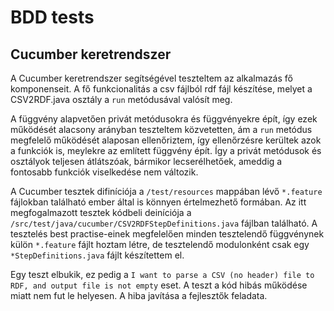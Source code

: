 # BDD tests
## Cucumber keretrendszer

A Cucumber keretrendszer segítségével teszteltem az alkalmazás fő komponenseit. A fő funkcionalitás a csv fájlból rdf fájl készítése, melyet a CSV2RDF.java osztály a `run` metódusával valósít meg.

A függvény alapvetően privát metódusokra és függvényekre épít, így ezek működését alacsony arányban teszteltem közvetetten, ám a `run` metódus megfelelő működését alaposan ellenőriztem, így ellenőrzésre kerültek azok a funkciók is, meylekre az említett függvény épít. Így a privát metódusok és osztályok teljesen átlátszóak, bármikor lecserélhetőek, ameddig a fontosabb funkciók viselkedése nem változik.

A Cucumber tesztek  difiníciója a `/test/resources` mappában lévő `*.feature` fájlokban található ember által is könnyen értelmezhető formában. Az itt megfogalmazott tesztek kódbeli deiníciója a `/src/test/java/cucumber/CSV2RDFStepDefinitions.java` fájlban található. A tesztelés best practise-einek megfelelően minden tesztelendő függvénynek külön `*.feature` fájlt hoztam létre, de tesztelendő modulonként csak egy `*StepDefinitions.java` fájlt készítettem el.

Egy teszt elbukik, ez pedig a `I want to parse a CSV (no header) file to RDF, and output file is not empty` eset. A teszt a kód hibás működése miatt nem fut le helyesen. A hiba javítása a fejlesztők feladata.